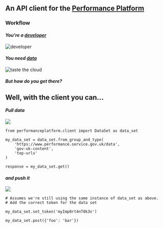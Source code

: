 ## An API client for the [Performance Platform](https://www.gov.uk/performance)

### Workflow

#### *You're a [developer](http://en.wikipedia.org/wiki/Software_developer)*

<img src="http://f.cl.ly/items/2X3c2m0y0D381P3V2g2j/developer.jpg" alt="developer" stlye="width: 200px" />

#### *You need [data](https://github.com/alphagov/backdrop)*

![](http://f.cl.ly/items/2u262H2a3Q0w000Q3c3f/datacloud.jpg "taste the cloud")

#### *But how do you get there?*

## Well, with the client you can...

#### *Pull data*

![](http://cl.ly/image/2j3I050z1527/pullwhoosh.png)

    from performanceplatform.client import DataSet as data_set

    my_data_set = data_set.from_group_and_type(
        'https://www.performance.service.gov.uk/data',
        'gov-uk-content',
        'top-urls'
    )

    response = my_data_set.get()

#### *and push it*

![](http://i.imgur.com/ksFT6Jx.jpg)

    # Assumes we're still using the same instance of data_set as above.
    # Add the correct token for the data set

    my_data_set.set_token('myImp0rt4nT0k3n')

    my_data_set.post({'foo': 'bar'})

